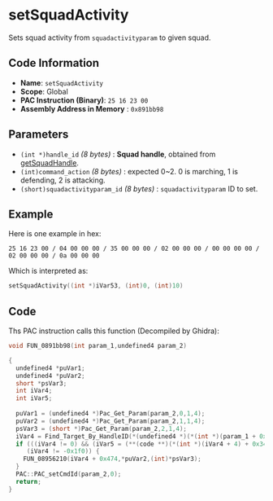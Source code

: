 # setSquadActivity

Sets squad activity from `squadactivityparam` to given squad.

## Code Information

- **Name**: `setSquadActivity`
- **Scope**: Global
- **PAC Instruction (Binary)**: `25 16 23 00`
- **Assembly Address in Memory** : `0x891bb98`

## Parameters

- `(int *)handle_id` *(8 bytes)* : **Squad handle**, obtained from [getSquadHandle](./getsquadhandle.md).
- `(int)command_action` *(8 bytes)* : expected 0~2. 0 is marching, 1 is defending, 2 is attacking.
- `(short)squadactivityparam_id` *(8 bytes)* : `squadactivityparam` ID to set.

## Example

Here is one example in hex:

```25 16 23 00 / 04 00 00 00 / 35 00 00 00 / 02 00 00 00 / 00 00 00 00 / 02 00 00 00 / 0a 00 00 00```

Which is interpreted as:

```c
setSquadActivity((int *)iVar53, (int)0, (int)10)
```

## Code

Ths PAC instruction calls this function (Decompiled by Ghidra):

```c
void FUN_0891bb98(int param_1,undefined4 param_2)

{
  undefined4 *puVar1;
  undefined4 *puVar2;
  short *psVar3;
  int iVar4;
  int iVar5;
  
  puVar1 = (undefined4 *)Pac_Get_Param(param_2,0,1,4);
  puVar2 = (undefined4 *)Pac_Get_Param(param_2,1,1,4);
  psVar3 = (short *)Pac_Get_Param(param_2,2,1,4);
  iVar4 = Find_Target_By_HandleID(*(undefined4 *)(*(int *)(param_1 + 0x10) + 0xe8),*puVar1,1);
  if (((iVar4 != 0) && (iVar5 = (**(code **)(*(int *)(iVar4 + 4) + 0x34))(iVar4), iVar5 == 3)) &&
     (iVar4 != -0x1f0)) {
    FUN_08956210(iVar4 + 0x474,*puVar2,(int)*psVar3);
  }
  PAC::PAC_setCmdId(param_2,0);
  return;
}
```

